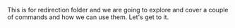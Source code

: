 This is for redirection folder and we are going to explore and cover a couple of commands and how we can use them.
Let's get to it.
